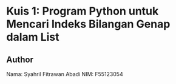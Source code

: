 # Kuis 1: Program Python untuk Mencari Indeks Bilangan Genap dalam List

## Author

Nama: Syahril Fitrawan Abadi
NIM: F55123054
